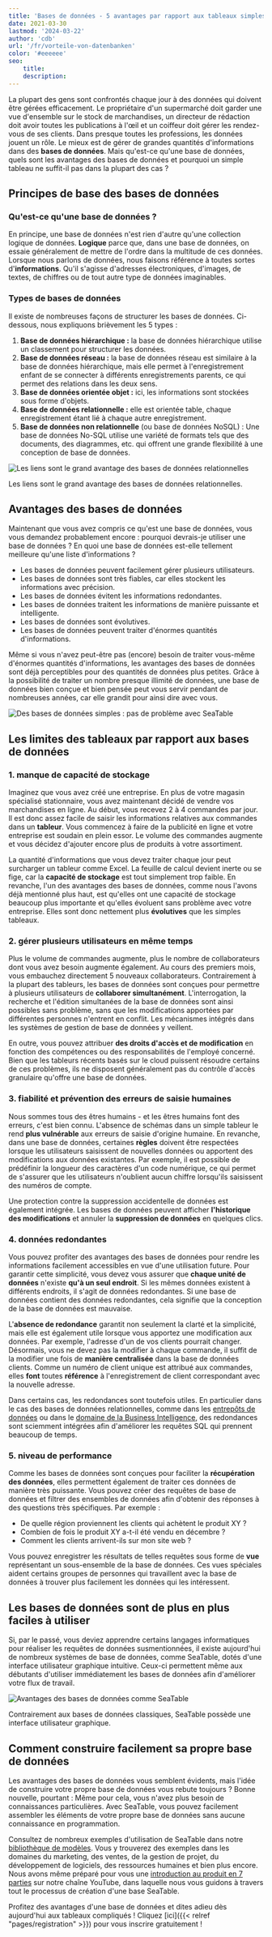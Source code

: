 ```yaml
---
title: 'Bases de données - 5 avantages par rapport aux tableaux simples'
date: 2021-03-30
lastmod: '2024-03-22'
author: 'cdb'
url: '/fr/vorteile-von-datenbanken'
color: '#eeeeee'
seo:
    title:
    description:
---
```


La plupart des gens sont confrontés chaque jour à des données qui doivent être gérées efficacement. Le propriétaire d'un supermarché doit garder une vue d'ensemble sur le stock de marchandises, un directeur de rédaction doit avoir toutes les publications à l'œil et un coiffeur doit gérer les rendez-vous de ses clients. Dans presque toutes les professions, les données jouent un rôle. Le mieux est de gérer de grandes quantités d'informations dans des **bases de données**. Mais qu'est-ce qu'une base de données, quels sont les avantages des bases de données et pourquoi un simple tableau ne suffit-il pas dans la plupart des cas ?

## Principes de base des bases de données

### Qu'est-ce qu'une base de données ?

En principe, une base de données n'est rien d'autre qu'une collection logique de données. **Logique** parce que, dans une base de données, on essaie généralement de mettre de l'ordre dans la multitude de ces données. Lorsque nous parlons de données, nous faisons référence à toutes sortes d'**informations**. Qu'il s'agisse d'adresses électroniques, d'images, de textes, de chiffres ou de tout autre type de données imaginables.

### Types de bases de données

Il existe de nombreuses façons de structurer les bases de données. Ci-dessous, nous expliquons brièvement les 5 types :

1. **Base de données hiérarchique :** la base de données hiérarchique utilise un classement pour structurer les données.
2. **Base de données réseau :** la base de données réseau est similaire à la base de données hiérarchique, mais elle permet à l'enregistrement enfant de se connecter à différents enregistrements parents, ce qui permet des relations dans les deux sens.
3. **Base de données orientée objet :** ici, les informations sont stockées sous forme d'objets.
4. **Base de données relationnelle :** elle est orientée table, chaque enregistrement étant lié à chaque autre enregistrement.
5. **Base de données non relationnelle** (ou base de données NoSQL) : Une base de données No-SQL utilise une variété de formats tels que des documents, des diagrammes, etc. qui offrent une grande flexibilité à une conception de base de données.

![Les liens sont le grand avantage des bases de données relationnelles](hunter-harritt-Ype9sdOPdYc-unsplash-scaled-1.jpg)

Les liens sont le grand avantage des bases de données relationnelles.

## Avantages des bases de données

Maintenant que vous avez compris ce qu'est une base de données, vous vous demandez probablement encore : pourquoi devrais-je utiliser une base de données ? En quoi une base de données est-elle tellement meilleure qu'une liste d'informations ?

- Les bases de données peuvent facilement gérer plusieurs utilisateurs.
- Les bases de données sont très fiables, car elles stockent les informations avec précision.
- Les bases de données évitent les informations redondantes.
- Les bases de données traitent les informations de manière puissante et intelligente.
- Les bases de données sont évolutives.
- Les bases de données peuvent traiter d'énormes quantités d'informations.

Même si vous n'avez peut-être pas (encore) besoin de traiter vous-même d'énormes quantités d'informations, les avantages des bases de données sont déjà perceptibles pour des quantités de données plus petites. Grâce à la possibilité de traiter un nombre presque illimité de données, une base de données bien conçue et bien pensée peut vous servir pendant de nombreuses années, car elle grandit pour ainsi dire avec vous.

![Des bases de données simples : pas de problème avec SeaTable](pexels-christina-morillo-1181354-e1634551763220.jpg)

## Les limites des tableaux par rapport aux bases de données

### 1\. manque de capacité de stockage

Imaginez que vous avez créé une entreprise. En plus de votre magasin spécialisé stationnaire, vous avez maintenant décidé de vendre vos marchandises en ligne. Au début, vous recevez 2 à 4 commandes par jour. Il est donc assez facile de saisir les informations relatives aux commandes dans un **tableur**. Vous commencez à faire de la publicité en ligne et votre entreprise est soudain en plein essor. Le volume des commandes augmente et vous décidez d'ajouter encore plus de produits à votre assortiment.

La quantité d'informations que vous devez traiter chaque jour peut surcharger un tableur comme Excel. La feuille de calcul devient inerte ou se fige, car la **capacité de stockage** est tout simplement trop faible. En revanche, l'un des avantages des bases de données, comme nous l'avons déjà mentionné plus haut, est qu'elles ont une capacité de stockage beaucoup plus importante et qu'elles évoluent sans problème avec votre entreprise. Elles sont donc nettement plus **évolutives** que les simples tableaux.

### 2\. gérer plusieurs utilisateurs en même temps

Plus le volume de commandes augmente, plus le nombre de collaborateurs dont vous avez besoin augmente également. Au cours des premiers mois, vous embauchez directement 5 nouveaux collaborateurs. Contrairement à la plupart des tableurs, les bases de données sont conçues pour permettre à plusieurs utilisateurs de **collaborer simultanément**. L'interrogation, la recherche et l'édition simultanées de la base de données sont ainsi possibles sans problème, sans que les modifications apportées par différentes personnes n'entrent en conflit. Les mécanismes intégrés dans les systèmes de gestion de base de données y veillent.

En outre, vous pouvez attribuer **des droits d'accès et de modification** en fonction des compétences ou des responsabilités de l'employé concerné. Bien que les tableurs récents basés sur le cloud puissent résoudre certains de ces problèmes, ils ne disposent généralement pas du contrôle d'accès granulaire qu'offre une base de données.

### 3\. fiabilité et prévention des erreurs de saisie humaines

Nous sommes tous des êtres humains - et les êtres humains font des erreurs, c'est bien connu. L'absence de schémas dans un simple tableur le rend **plus vulnérable** aux erreurs de saisie d'origine humaine. En revanche, dans une base de données, certaines **règles** doivent être respectées lorsque les utilisateurs saisissent de nouvelles données ou apportent des modifications aux données existantes. Par exemple, il est possible de prédéfinir la longueur des caractères d'un code numérique, ce qui permet de s'assurer que les utilisateurs n'oublient aucun chiffre lorsqu'ils saisissent des numéros de compte.

Une protection contre la suppression accidentelle de données est également intégrée. Les bases de données peuvent afficher **l'historique des modifications** et annuler la **suppression de données** en quelques clics.

### 4\. données redondantes

Vous pouvez profiter des avantages des bases de données pour rendre les informations facilement accessibles en vue d'une utilisation future. Pour garantir cette simplicité, vous devez vous assurer que **chaque unité de données** n'existe **qu'à un seul endroit**. Si les mêmes données existent à différents endroits, il s'agit de données redondantes. Si une base de données contient des données redondantes, cela signifie que la conception de la base de données est mauvaise.

L'**absence de redondance** garantit non seulement la clarté et la simplicité, mais elle est également utile lorsque vous apportez une modification aux données. Par exemple, l'adresse d'un de vos clients pourrait changer. Désormais, vous ne devez pas la modifier à chaque commande, il suffit de la modifier une fois de **manière centralisée** dans la base de données clients. Comme un numéro de client unique est attribué aux commandes, elles **font** toutes **référence** à l'enregistrement de client correspondant avec la nouvelle adresse.

Dans certains cas, les redondances sont toutefois utiles. En particulier dans le cas des bases de données relationnelles, comme dans les [entrepôts de données](https://de.wikipedia.org/wiki/Data_Warehouse) ou dans le [domaine de la Business Intelligence](https://de.wikipedia.org/wiki/Business_Intelligence), des redondances sont sciemment intégrées afin d'améliorer les requêtes SQL qui prennent beaucoup de temps.

### 5\. niveau de performance

Comme les bases de données sont conçues pour faciliter la **récupération des données**, elles permettent également de traiter ces données de manière très puissante. Vous pouvez créer des requêtes de base de données et filtrer des ensembles de données afin d'obtenir des réponses à des questions très spécifiques. Par exemple :

- De quelle région proviennent les clients qui achètent le produit XY ?
- Combien de fois le produit XY a-t-il été vendu en décembre ?
- Comment les clients arrivent-ils sur mon site web ?

Vous pouvez enregistrer les résultats de telles requêtes sous forme de **vue** représentant un sous-ensemble de la base de données. Ces vues spéciales aident certains groupes de personnes qui travaillent avec la base de données à trouver plus facilement les données qui les intéressent.

## Les bases de données sont de plus en plus faciles à utiliser

Si, par le passé, vous deviez apprendre certains langages informatiques pour réaliser les requêtes de données susmentionnées, il existe aujourd'hui de nombreux systèmes de base de données, comme SeaTable, dotés d'une interface utilisateur graphique intuitive. Ceux-ci permettent même aux débutants d'utiliser immédiatement les bases de données afin d'améliorer votre flux de travail.

![Avantages des bases de données comme SeaTable](Teammitglieder-ohne-Zugriff-auf-eine-Base-in-die-Mitarbeiter-Spalte-eintragen.gif)

Contrairement aux bases de données classiques, SeaTable possède une interface utilisateur graphique.

## Comment construire facilement sa propre base de données

Les avantages des bases de données vous semblent évidents, mais l'idée de construire votre propre base de données vous rebute toujours ? Bonne nouvelle, pourtant : Même pour cela, vous n'avez plus besoin de connaissances particulières. Avec SeaTable, vous pouvez facilement assembler les éléments de votre propre base de données sans aucune connaissance en programmation.

Consultez de nombreux exemples d'utilisation de SeaTable dans notre [bibliothèque de modèles](https://seatable.io/fr/modeles/). Vous y trouverez des exemples dans les domaines du marketing, des ventes, de la gestion de projet, du développement de logiciels, des ressources humaines et bien plus encore. Nous avons même préparé pour vous une [introduction au produit en 7 parties](https://www.youtube.com/watch?v=srUQ2fD1FM0&t=32s) sur notre chaîne YouTube, dans laquelle nous vous guidons à travers tout le processus de création d'une base SeaTable.

Profitez des avantages d'une base de données et dites adieu dès aujourd'hui aux tableaux compliqués ! Cliquez [ici]({{< relref "pages/registration" >}}) pour vous inscrire gratuitement !
